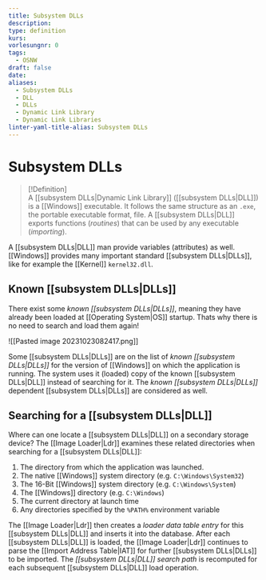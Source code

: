 ```yaml
---
title: Subsystem DLLs
description: 
type: definition
kurs: 
vorlesungnr: 0
tags:
  - OSNW
draft: false
date: 
aliases:
  - Subsystem DLLs
  - DLL
  - DLLs
  - Dynamic Link Library
  - Dynamic Link Libraries
linter-yaml-title-alias: Subsystem DLLs
---
```


# Subsystem DLLs

> [!Definition]  
> A [[subsystem DLLs|Dynamic Link Library]] ([[subsystem DLLs|DLL]]) is a [[Windows]] executable. It follows the same structure as an `.exe`, the portable executable format, file. A [[subsystem DLLs|DLL]] exports functions (*routines*) that can be used by any executable (*importing*).

A [[subsystem DLLs|DLL]] man provide variables (attributes) as well. [[Windows]] provides many important standard [[subsystem DLLs|DLLs]], like for example the [[Kernel]] `kernel32.dll`.

## Known [[subsystem DLLs|DLLs]]

There exist some *known [[subsystem DLLs|DLLs]]*, meaning they have already been loaded at [[Operating System|OS]] startup. Thats why there is no need to search and load them again! 

![[Pasted image 20231023082417.png]]

Some [[subsystem DLLs|DLLs]] are on the list of *known [[subsystem DLLs|DLLs]]* for the version of [[Windows]] on which the application is running. The system uses it (loaded) copy of the known [[subsystem DLLs|DLL]] instead of searching for it. The *known [[subsystem DLLs|DLLs]]* dependent [[subsystem DLLs|DLLs]] are considered as well.

## Searching for a [[subsystem DLLs|DLL]]

Where can one locate a [[subsystem DLLs|DLL]] on a secondary storage device? The [[Image Loader|Ldr]] examines these related directories when searching for a [[subsystem DLLs|DLL]]:

1. The directory from which the application was launched.
2. The native [[Windows]] system directory (e.g. `C:\Windows\System32`)
3. The 16-Bit [[Windows]] system directory (e.g. `C:\Windows\System`)
4. The [[Windows]] directory (e.g. `C:\Windows`)
5. The current directory at launch time
6. Any directories specified by the `%PATH%` environment variable

The [[Image Loader|Ldr]] then creates a *loader data table entry* for this [[subsystem DLLs|DLL]] and inserts it into the database. After each [[subsystem DLLs|DLL]] is loaded, the [[Image Loader|Ldr]] continues to parse the [[Import Address Table|IAT]] for further [[subsystem DLLs|DLLs]] to be imported. The *[[subsystem DLLs|DLL]] search path* is recomputed for each subsequent [[subsystem DLLs|DLL]] load operation.